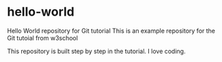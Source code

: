 # hello-world
Hello World repository for Git tutorial
This is an example repository for the Git tutoial from w3school

This repository is built step by step in the tutorial.
I love coding.
